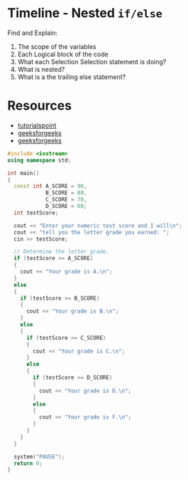 # Timeline - Nested `if/else`

Find and Explain:
1. The scope of the variables
2. Each Logical block of the code
3. What each Selection Selection statement is doing?
4. What is nested?
5. What is a the trailing else statement?

# Resources
- [tutorialspoint](https://www.tutorialspoint.com/cplusplus/cpp_decision_making.htm)
- [geeksforgeeks](https://www.geeksforgeeks.org/decision-making-c-c-else-nested-else/)
- [geeksforgeeks](https://www.geeksforgeeks.org/execute-else-statements-cc-simultaneously/)

```c++
#include <iostream>
using namespace std;

int main()
{
  const int A_SCORE = 90,
            B_SCORE = 80,
            C_SCORE = 70,
            D_SCORE = 60;
  int testScore;

  cout << "Enter your numeric test score and I will\n";
  cout << "tell you the letter grade you earned: ";
  cin >> testScore;

  // Determine the letter grade.
  if (testScore >= A_SCORE)
  {
    cout << "Your grade is A.\n";
  }
  else
  {
    if (testScore >= B_SCORE)
    {
      cout << "Your grade is B.\n";
    }
    else
    {
      if (testScore >= C_SCORE)
      {
        cout << "Your grade is C.\n";
      }
      else
      {
        if (testScore >= D_SCORE)
        {
          cout << "Your grade is D.\n";
        }
        else
        {
          cout << "Your grade is F.\n";
        }
      }
    }
  }

  system("PAUSE");
  return 0;
}
```
